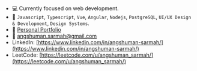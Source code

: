 - 💻 Currently focused on web development.
- 💼 `Javascript`, `Typescript`, `Vue`, `Angular`, `Nodejs`, `PostgreSQL`, `UI/UX Design & Development`, `Design Systems`.
- 💼  [Personal Portfolio](https://angshumansarmah.github.io/personal-profile/)
- 📨  [angshuman.sarmah@gmail.com](angshuman.sarmah@gmail.com)
- LinkedIn: [https://www.linkedin.com/in/angshuman-sarmah/](https://www.linkedin.com/in/angshuman-sarmah/)
- LeetCode: [https://leetcode.com/u/angshuman_sarmah/](https://leetcode.com/u/angshuman_sarmah/)
